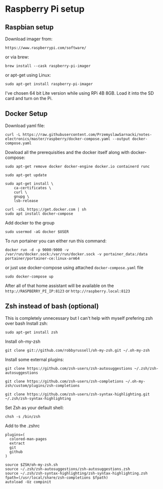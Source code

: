 # Raspberry Pi setup

## Raspbian setup

Download imager from:
```
https://www.raspberrypi.com/software/
```
or via brew: 
```
brew install --cask raspberry-pi-imager
```
or apt-get using Linux:
```
sudo apt-get install raspberry-pi-imager
```

I've chosen 64 bit Lite version while using RPi 4B 8GB.
Load it into the SD card and turn on the Pi.

## Docker Setup

Download yaml file:
```
curl -L https://raw.githubusercontent.com/PrzemyslawSarnacki/notes-electronics/master/raspberry/docker-compose.yaml --output docker-compose.yaml
```
Dowload all the prerequisities and the docker itself along with docker-compose:
```
sudo apt-get remove docker docker-engine docker.io containerd runc

sudo apt-get update

sudo apt-get install \
    ca-certificates \
    curl \
    gnupg \
    lsb-release

curl -sSL https://get.docker.com | sh
sudo apt install docker-compose
```

Add docker to the group
```
sudo usermod -aG docker $USER
```

To run portainer you can either run this command:
```
docker run -d -p 9000:9000 -v /var/run/docker.sock:/var/run/docker.sock -v portainer_data:/data portainer/portainer-ce:linux-arm64
```
or just use docker-compose using attached `docker-compose.yaml` file

```
sudo docker-compose up
```

After all of that home assistant will be available on the `http://RASPBERRY_PI_IP:8123` or `http://raspberry.local:8123`

## Zsh instead of bash (optional)
This is completely unnecessary but I can't help with myself prefering zsh over bash
Install zsh:
```
sudo apt-get install zsh 
```

Install oh-my-zsh
```
git clone git://github.com/robbyrussell/oh-my-zsh.git ~/.oh-my-zsh
```

Install some external plugins:
```
git clone https://github.com/zsh-users/zsh-autosuggestions ~/.zsh/zsh-autosuggestions

git clone https://github.com/zsh-users/zsh-completions ~/.oh-my-zsh/custom/plugins/zsh-completions

git clone https://github.com/zsh-users/zsh-syntax-highlighting.git ~/.zsh/zsh-syntax-highlighting
```
Set Zsh as your default shell:
```
chsh -s /bin/zsh
```

Add to the .zshrc
```
plugins=(
  colored-man-pages
  extract
  git
  github
)

source $ZSH/oh-my-zsh.sh
source ~/.zsh/zsh-autosuggestions/zsh-autosuggestions.zsh
source ~/.zsh/zsh-syntax-highlighting/zsh-syntax-highlighting.zsh
fpath=(/usr/local/share/zsh-completions $fpath)
autoload -Uz compinit
```